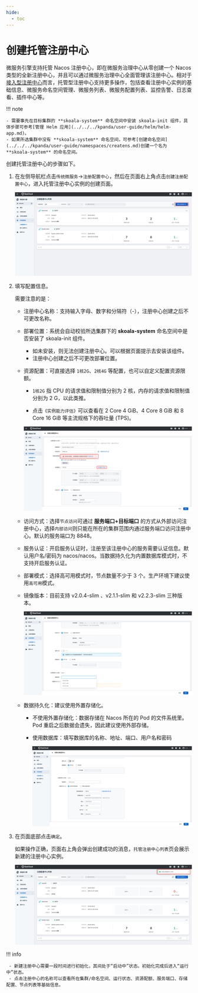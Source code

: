 ```yaml
---
hide:
  - toc
---
```


# 创建托管注册中心

微服务引擎支持托管 Nacos 注册中心，即在微服务治理中心从零创建一个 Nacos 类型的全新注册中心，并且可以通过微服务治理中心全面管理该注册中心。相对于[接入型注册中心](../integrated/integrate-registry.md)而言，托管型注册中心支持更多操作，包括查看注册中心实例的基础信息、微服务命名空间管理、微服务列表、微服务配置列表、监控告警、日志查看、插件中心等。

!!! note

    - 需要事先在目标集群的 **skoala-system** 命名空间中安装 skoala-init 组件，具体步骤可参考[管理 Helm 应用](../../../kpanda/user-guide/helm/helm-app.md)。
    - 如果所选集群中没有 **skoala-system** 命名空间，可参考[创建命名空间](../../../kpanda/user-guide/namespaces/createns.md)创建一个名为 **skoala-system** 的命名空间。

创建托管注册中心的步骤如下。

1. 在左侧导航栏点击`传统微服务`->`注册配置中心`，然后在页面右上角点击`创建注册配置中心`，进入托管注册中心实例的创建页面。

    ![进入创建注册中心页面](../../images/create01.png)

2. 填写配置信息。

    需要注意的是：

    - 注册中心名称：支持输入字母、数字和分隔符（-），注册中心创建之后不可更改名称。
    - 部署位置：系统会自动校验所选集群下的 **skoala-system** 命名空间中是否安装了 skoala-init 组件。

        - 如未安装，则无法创建注册中心。可以根据页面提示去安装该组件。
        - 注册中心创建之后不可更改部署位置。

    - 资源配置：可直接选择 `1核2G`、`2核4G` 等配置，也可以自定义配置资源限额。

        - `1核2G` 指 CPU 的请求值和限制值分别为 2 核，内存的请求值和限制值分别为 2 G，以此类推。

        - 点击`《实例能力评估》`可以查看在 2 Core 4 GiB、4 Core 8 GiB 和 8 Core 16 GiB 等主流规格下的吞吐量 (TPS)。

        ![进入创建注册中心页面](../../images/create02.png)

    - 访问方式：选择`节点访问`可通过 **服务端口+目标端口** 的方式从外部访问注册中心，选择`内部访问`则只能在所在的集群范围内通过服务端口访问注册中心。默认的服务端口为 8848。
    - 服务认证：开启服务认证时，注册至该注册中心的服务需要认证信息。默认用户名/密码为 nacos/nacos。当数据持久化为内置数据库模式时，不支持开启服务认证。
    - 部署模式：选择高可用模式时，节点数量不少于 3 个。生产环境下建议使用`高可用`模式。
    - 镜像版本：目前支持 v2.0.4-slim 、v2.1.1-slim 和 v2.2.3-slim 三种版本。

        ![进入创建注册中心页面](../../images/create03.png)

    - 数据持久化：建议使用外置存储化。

        - 不使用外置存储化：数据存储在 Nacos 所在的 Pod 的文件系统里。Pod 重启之后数据会遗失，因此建议使用外部存储。
        - 使用数据库：填写数据库的名称、地址、端口、用户名和密码

            ![进入创建注册中心页面](../../images/create04.png)

3. 在页面底部点击`确定`。

    如果操作正确，页面右上角会弹出创建成功的消息，`托管注册中心列表`页会展示新建的注册中心实例。

    ![创建成功](../../images/create06.png)

!!! info

     - 新建注册中心需要一段时间进行初始化，其间处于“启动中”状态。初始化完成后进入“运行中”状态。
     - 点击注册中心的名称可以查看所在集群/命名空间、运行状态、资源配额、服务端口、存储配置、节点列表等基础信息。